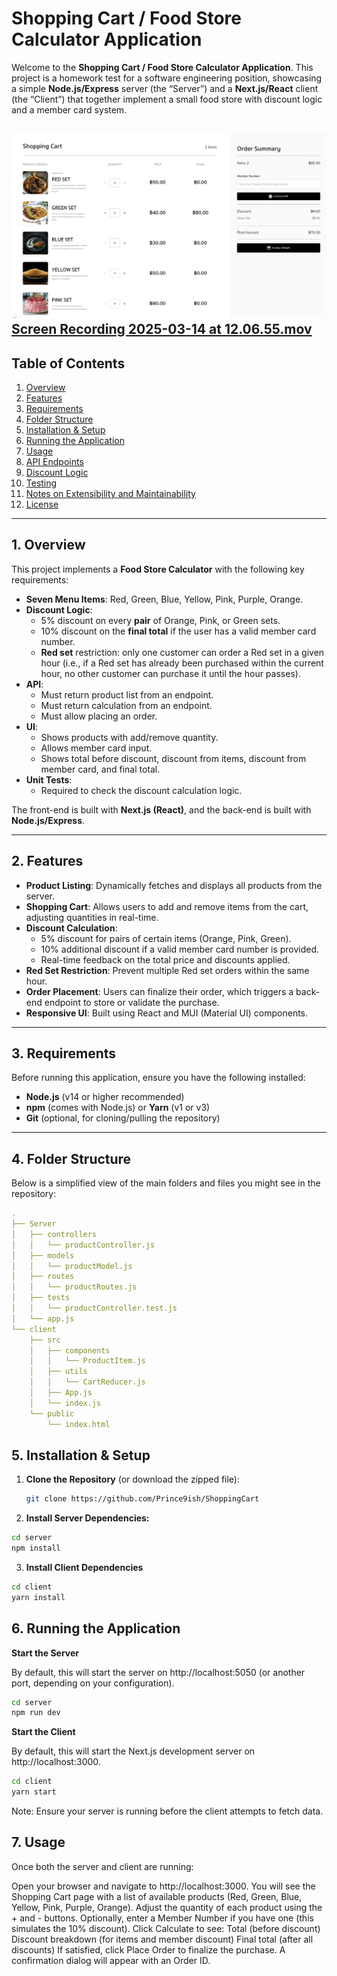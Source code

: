 # Shopping Cart / Food Store Calculator Application

Welcome to the **Shopping Cart / Food Store Calculator Application**. This project is a homework test for a software engineering position, showcasing a simple **Node.js/Express** server (the “Server”) and a **Next.js/React** client (the “Client”) that together implement a small food store with discount logic and a member card system.

![Screenshot 2025-03-14 at 12.10.47.png](Screenshot%202025-03-14%20at%2012.10.47.png)
[Screen Recording 2025-03-14 at 12.06.55.mov](Screen%20Recording%202025-03-14%20at%2012.06.55.mov)
---

## Table of Contents

1. [Overview](#overview)
2. [Features](#features)
3. [Requirements](#requirements)
4. [Folder Structure](#folder-structure)
5. [Installation & Setup](#installation--setup)
6. [Running the Application](#running-the-application)
7. [Usage](#usage)
8. [API Endpoints](#api-endpoints)
9. [Discount Logic](#discount-logic)
10. [Testing](#testing)
11. [Notes on Extensibility and Maintainability](#notes-on-extensibility-and-maintainability)
12. [License](#license)

---

## 1. Overview

This project implements a **Food Store Calculator** with the following key requirements:

- **Seven Menu Items**: Red, Green, Blue, Yellow, Pink, Purple, Orange.
- **Discount Logic**:
    - 5% discount on every **pair** of Orange, Pink, or Green sets.
    - 10% discount on the **final total** if the user has a valid member card number.
    - **Red set** restriction: only one customer can order a Red set in a given hour (i.e., if a Red set has already been purchased within the current hour, no other customer can purchase it until the hour passes).
- **API**:
    - Must return product list from an endpoint.
    - Must return calculation from an endpoint.
    - Must allow placing an order.
- **UI**:
    - Shows products with add/remove quantity.
    - Allows member card input.
    - Shows total before discount, discount from items, discount from member card, and final total.
- **Unit Tests**:
    - Required to check the discount calculation logic.

The front-end is built with **Next.js (React)**, and the back-end is built with **Node.js/Express**.

---

## 2. Features

- **Product Listing**: Dynamically fetches and displays all products from the server.
- **Shopping Cart**: Allows users to add and remove items from the cart, adjusting quantities in real-time.
- **Discount Calculation**:
    - 5% discount for pairs of certain items (Orange, Pink, Green).
    - 10% additional discount if a valid member card number is provided.
    - Real-time feedback on the total price and discounts applied.
- **Red Set Restriction**: Prevent multiple Red set orders within the same hour.
- **Order Placement**: Users can finalize their order, which triggers a back-end endpoint to store or validate the purchase.
- **Responsive UI**: Built using React and MUI (Material UI) components.

---

## 3. Requirements

Before running this application, ensure you have the following installed:

- **Node.js** (v14 or higher recommended)
- **npm** (comes with Node.js) or **Yarn** (v1 or v3)
- **Git** (optional, for cloning/pulling the repository)

---

## 4. Folder Structure

Below is a simplified view of the main folders and files you might see in the repository:
```yaml
.
├── Server
│   ├── controllers
│   │   └── productController.js
│   ├── models
│   │   └── productModel.js
│   ├── routes
│   │   └── productRoutes.js
│   ├── tests
│   │   └── productController.test.js
│   └── app.js
└── client
    ├── src
    │   ├── components
    │   │   └── ProductItem.js
    │   ├── utils
    │   │   └── CartReducer.js
    │   ├── App.js
    │   └── index.js
    └── public
        └── index.html
```

## 5. Installation & Setup

1. **Clone the Repository** (or download the zipped file):
   ```bash
   git clone https://github.com/Prince9ish/ShoppingCart
   ```
2. **Install Server Dependencies:**
  ```bash
  cd server
  npm install
  ```
3. **Install Client Dependencies**
  ```bash
  cd client
  yarn install
  ```
## 6. Running the Application

**Start the Server**

By default, this will start the server on http://localhost:5050 (or another port, depending on your configuration).
```bash
cd server
npm run dev
```

**Start the Client**

By default, this will start the Next.js development server on http://localhost:3000.
```bash
cd client
yarn start
```
Note: Ensure your server is running before the client attempts to fetch data.

## 7. Usage

Once both the server and client are running:

Open your browser and navigate to http://localhost:3000.
You will see the Shopping Cart page with a list of available products (Red, Green, Blue, Yellow, Pink, Purple, Orange).
Adjust the quantity of each product using the + and - buttons.
Optionally, enter a Member Number if you have one (this simulates the 10% discount).
Click Calculate to see:
Total (before discount)
Discount breakdown (for items and member discount)
Final total (after all discounts)
If satisfied, click Place Order to finalize the purchase. A confirmation dialog will appear with an Order ID.
